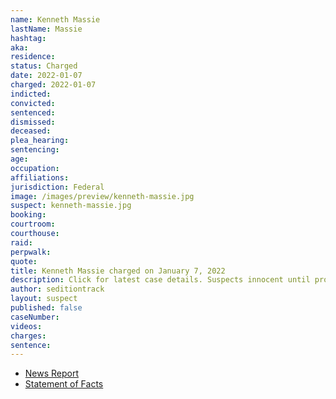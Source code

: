 ```yaml
---
name: Kenneth Massie
lastName: Massie
hashtag:
aka:
residence:
status: Charged
date: 2022-01-07
charged: 2022-01-07
indicted:
convicted:
sentenced:
dismissed:
deceased:
plea_hearing:
sentencing:
age:
occupation:
affiliations:
jurisdiction: Federal
image: /images/preview/kenneth-massie.jpg
suspect: kenneth-massie.jpg
booking:
courtroom:
courthouse:
raid:
perpwalk:
quote:
title: Kenneth Massie charged on January 7, 2022
description: Click for latest case details. Suspects innocent until proven guilty.
author: seditiontrack
layout: suspect
published: false
caseNumber:
videos:
charges:
sentence:
---
```


- [News Report]()
- [Statement of Facts](https://extremism.gwu.edu/sites/g/files/zaxdzs2191/f/Kenneth%20Massie%20Statement%20of%20Facts.pdf)
